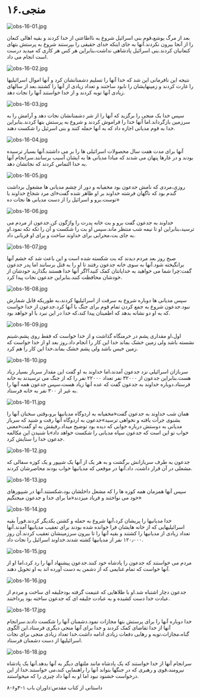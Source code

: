 ۱۶.منجی
=======

![obs-16-01.jpg](/var/www/vhosts/door43.org/httpdocs/data/gitrepo/media/en/obs/obs-16-01.jpg "obs-16-01.jpg")

بعد از مرگ یوشع،قوم بنی اسرائیل شروع به نااطاعتی از خدا کردند و بقیه
اهالی کنعان را از آنجا بیرون نکردند.آنها به جای اینکه خدای حقیقی را
بپرستند شروع به پرستش بتهای کنعانیان کردند.بنی اسرائیل پادشاهی
نداشت،بنابراین هر کس هر کاری که میدید درست است انجام می داد.

![obs-16-02.jpg](/var/www/vhosts/door43.org/httpdocs/data/gitrepo/media/en/obs/obs-16-02.jpg "obs-16-02.jpg")

نتیجه این نافرمانی این شد که خدا آنها را تسلیم دشمنانشان کرد و آنها
اموال اسرائیلیها را غارت کردند و زمینهایشان را نابود ساختند و تعداد
زیادی از آنها را کشتند.بعد از سالهای زیادی آنها توبه کردند و از خدا
خواستند آنها را نجات دهد.

![obs-16-03.jpg](/var/www/vhosts/door43.org/httpdocs/data/gitrepo/media/en/obs/obs-16-03.jpg "obs-16-03.jpg")

سپس خدا یک منجی را برگزید که آنها را از شر دشمنانشان نجات دهد و آرامش را
به سرزمین بازگرداند.اما آنها خدا را فراموش کردند و شروع به پرستش بتها
کردند.بنابراین خدا به قوم مدیانی اجازه داد که به آنها حمله کنند و بنی
اسرئیل را شکست دهند.

![obs-16-04.jpg](/var/www/vhosts/door43.org/httpdocs/data/gitrepo/media/en/obs/obs-16-04.jpg "obs-16-04.jpg")

آنها برای مدت هفت سال محصولات اسرائیلی ها را بر می داشتند.آنها بسیار
ترسیده بودند و در غارها پنهان می شدند که مبادا مدیانی ها به ایشان آسیب
برسانند.سرانجام آنها به خدا التماس کردند که نجاتشان دهد.

![obs-16-05.jpg](/var/www/vhosts/door43.org/httpdocs/data/gitrepo/media/en/obs/obs-16-05.jpg "obs-16-05.jpg")

روزی،مردی که نامش جدعون بود مخفیانه و دور از چشم مدیانی ها مشغول برداشت
گندم بود که ناگهان فرشته خداوند بر او ظاهر شده گفت«ای مرد شجاع خداوند با
توست.برو و اسرائیل را از دست مدیانی ها نجات ده»

![obs-16-06.jpg](/var/www/vhosts/door43.org/httpdocs/data/gitrepo/media/en/obs/obs-16-06.jpg "obs-16-06.jpg")

خداوند به جدعون گفت برو و بت خانه پدرت را واژگون کن.جدعون از مردم می
ترسید،بنابراین او تا نیمه شب منتظر ماند.سپس او بت را شکست و آن را تکه
تکه نمود.او به جای بت،محرابی برای خداوند ساخت و برای او قربانی داد.

![obs-16-07.jpg](/var/www/vhosts/door43.org/httpdocs/data/gitrepo/media/en/obs/obs-16-07.jpg "obs-16-07.jpg")

صبح روز بعد مردم دیدند که بت شکسته شده است و این باعث شد که خشم آنها
برانگیخته شود.آنها به سوی خانه جدعون رفتند تا او را به قتل برسانند اما
پدر جدعون گفت:چرا شما می خواهید به خدایانتان کمک کنید؟اگر آنها خدا هستند
بگذارید خودشان از خودشان محافظت کنند.بنابراین جدعون نجات پیدا کرد.

![obs-16-08.jpg](/var/www/vhosts/door43.org/httpdocs/data/gitrepo/media/en/obs/obs-16-08.jpg "obs-16-08.jpg")

سپس مدیانی ها دوباره شروع به سرقت از اسرائیلیها کردند،به طوریکه قابل
شمارش نبود.جدعون شروع به جمع کردن تمام قوم برای جنگ با آنها کرد.جدعون از
خدا خواست که به او دو نشانه بدهد که اطمینان پیدا کند،که خدا در این نبرد
با او خواهد بود.

![obs-16-09.jpg](/var/www/vhosts/door43.org/httpdocs/data/gitrepo/media/en/obs/obs-16-09.jpg "obs-16-09.jpg")

اول،او مقداری پشم در خرمنگاه گذاشت و از خدا خواست که فقط روی پشم،شبنم
نشسته باشد ولی زمین خشک بماند خدا این کار را انجام داد.روز بعد او از خدا
خواست که زمین خیس باشد ولی پشم خشک بماند،خدا این کار را هم کرد.

![obs-16-10.jpg](/var/www/vhosts/door43.org/httpdocs/data/gitrepo/media/en/obs/obs-16-10.jpg "obs-16-10.jpg")

سربازان اسرائیلی نزد جدعون آمدند،اما خداوند به او گفت این مقدار سرباز
بسیار زیاد هست.بنابراین جدعون از ۳۲۰۰۰ نفر تعداد ۲۲۰۰۰ نفر را که از جنگ
می ترسیدند به خانه فرستاد.دوباره خداوند به جدعون گفت که عده آنها زیاد
هست،سپس جدعون همه آنها را به غیر از ۳۰۰ نفر به خانه فرستاد.

![obs-16-11.jpg](/var/www/vhosts/door43.org/httpdocs/data/gitrepo/media/en/obs/obs-16-11.jpg "obs-16-11.jpg")

همان شب خداوند به جدعون گفت«مخفیانه به اردوگاه مدیانیها برو،وقتی سخنان
آنها را بشنوی جرأت یافته و نخواهی ترسید»جدعون به اردوگاه آنها رفت و شنید
که سرباز مدیانی به دوستش درباره خوابی که دیده بود توضیح میداد.رفیقش به
او گفت«معنی خواب تو این است که جدعون سپاه مدیانی را شکست خواهد داد»با
شنیدن این مکالمه جدعون خدا را ستایش کرد.

![obs-16-12.jpg](/var/www/vhosts/door43.org/httpdocs/data/gitrepo/media/en/obs/obs-16-12.jpg "obs-16-12.jpg")

جدعون به طرف سربازانش برگشت و به هر یک از آنها یک شیپور و یک کوزه سفالی
که مشعلی در آن قرار داشت، داد.آنها در موقعی که مدیانیها خواب بودند
محاصرشان کردند.

![obs-16-13.jpg](/var/www/vhosts/door43.org/httpdocs/data/gitrepo/media/en/obs/obs-16-13.jpg "obs-16-13.jpg")

سپس آنها همزمان همه کوزه ها را که مشعل داخلشان بود،شکستند.آنها در
شیپورهای خود می نواختند و فریاد میزدند«ما برای خدا و جدعون میجنگیم»

![obs-16-14.jpg](/var/www/vhosts/door43.org/httpdocs/data/gitrepo/media/en/obs/obs-16-14.jpg "obs-16-14.jpg")

خدا مدیانیها را پریشان کرد،آنها شروع به حمله و کشتن یکدیگر کردند.فوراً
بقیه اسرائیلیهایی که از خانه هایشان فرا خوانده شده بودند برای تعقیب
مدیانیها آمدند.آنها تعداد زیادی از مدیانیها را کشتند و بقیه آنها را تا
بیرون سرزمینشان تعقیب کردند.آن روز ۱۲۰٫۰۰۰ نفر از مدیانیها کشته
شدند.خداوند اسرائیل را نجات داد.

![obs-16-15.jpg](/var/www/vhosts/door43.org/httpdocs/data/gitrepo/media/en/obs/obs-16-15.jpg "obs-16-15.jpg")

مردم می خواستند که جدعون را پادشاه خود کنند.جدعون پیشنهاد آنها را رد
کرد،اما او از آنها خواست که تمام غنایمی که از دشمن به دست آورده اند به
او تحویل دهند.

![obs-16-16.jpg](/var/www/vhosts/door43.org/httpdocs/data/gitrepo/media/en/obs/obs-16-16.jpg "obs-16-16.jpg")

جدعون دچار اشتباه شد.او با طلاهایی که غنیمت گرفته بودجلیقه ای ساخت و
مردم از عبادت خدا دست کشیده و به عبادت جلیقه ای که جدعون ساخته بود
پرداختند.

![obs-16-17.jpg](/var/www/vhosts/door43.org/httpdocs/data/gitrepo/media/en/obs/obs-16-17.jpg "obs-16-17.jpg")

خدا دوباره آنها را برای پرستش بتها مجازات نمود.دشمنان آنها را شکست
دادند.سرانجام آنها از خدا تقاضای کمک کردند و خدا برای آنها منجی دیگری
فرستاد.این الگوی گناه،مجازات،توبه و رهایی دفعات زیادی ادامه داشت.خدا
تعداد زیادی منجی برای نجات اسرائیلیها از دست دشمنان فرستاد.

![obs-16-18.jpg](/var/www/vhosts/door43.org/httpdocs/data/gitrepo/media/en/obs/obs-16-18.jpg "obs-16-18.jpg")

سرانجام آنها از خدا خواستند که یک پادشاه مانند ملتهای دیگر به آنها
بدهد.آنها یک پادشاه نیرومند،قوی و رهبری که در جنگها بتواند آنها را
راهنمایی کند،می خواستند.خدا از این درخواست خشنود نبود اما او به آنها داد
چیزی را که میخواستند.

داستانی از کتاب مقدس:داوران باب ۱-۳و۶-۸
